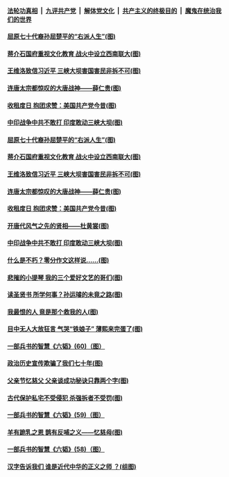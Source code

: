 

####  [法轮功真相](../../../../basic/blob/master/README.md?t=06252231) &nbsp;|&nbsp; [九评共产党](../../../../9ping.md/blob/master/README.md?t=06252231) &nbsp;|&nbsp; [解体党文化](../../../../jtdwh.md/blob/master/README.md?t=06252231)  &nbsp;|&nbsp; [共产主义的终极目的](../../../../gczydzjmd.md/blob/master/README.md?t=06252231) &nbsp;|&nbsp; [魔鬼在统治我们的世界](../../../../mgztzwmdsj.md/blob/master/README.md?t=06252231) 

#### [屈原七十代裔孙屈楚平的“右派人生”(图)](../pages/p6/936524.md?t=06252231) 

#### [蒋介石国府重视文化教育 战火中设立西南联大(图)](../pages/p6/937070.md?t=06252231) 

#### [王维洛致信习近平 三峡大坝害国害民非拆不可(图)](../pages/p6/937509.md?t=06252231) 

#### [连唐太宗都惊叹的大唐战神——薛仁贵(图)](../pages/p6/936527.md?t=06252231) 

#### [收租度日 抱团求赞：美国共产党今昔(图)](../pages/p6/937312.md?t=06252231) 

#### [中印战争中共不敢打 印度敢动三峡大坝(图)](../pages/p6/937491.md?t=06252231) 

#### [屈原七十代裔孙屈楚平的“右派人生”(图)](../pages/p6/936524.md?t=06252231) 

#### [蒋介石国府重视文化教育 战火中设立西南联大(图)](../pages/p6/937070.md?t=06252231) 

#### [王维洛致信习近平 三峡大坝害国害民非拆不可(图)](../pages/p6/937509.md?t=06252231) 

#### [连唐太宗都惊叹的大唐战神——薛仁贵(图)](../pages/p6/936527.md?t=06252231) 

#### [收租度日 抱团求赞：美国共产党今昔(图)](../pages/p6/937312.md?t=06252231) 

#### [开唐代风气之先的贤相——杜黄裳(图)](../pages/p6/932911.md?t=06252231) 

#### [中印战争中共不敢打 印度敢动三峡大坝(图)](../pages/p6/937491.md?t=06252231) 

#### [什么是不朽？零分作文这样说……(图)](../pages/p6/937290.md?t=06252231) 

#### [悲摧的小提琴 我的三个爱好文艺的哥们(图)](../pages/p6/937171.md?t=06252231) 

#### [读圣贤书 所学何事？孙运璿的未竟之路(图)](../pages/p6/934952.md?t=06252231) 

#### [我最恨的人 竟是那个救我的人(图)](../pages/p6/937293.md?t=06252231) 

#### [目中无人大放狂言 气哭“铁娘子” 薄熙来完蛋了(图)](../pages/p6/936525.md?t=06252231) 

#### [一部兵书的智慧《六韬》(60)（图）](../pages/p6/931159.md?t=06252231) 

#### [政治历史宣传欺骗了我们七十年(图)](../pages/p6/937285.md?t=06252231) 

#### [父亲节忆慈父 父亲谈成功秘诀只靠两个字(图)](../pages/p6/934146.md?t=06252231) 

#### [古代保护私宅不受侵犯 杀强拆者不受罚(图)](../pages/p6/936439.md?t=06252231) 

#### [一部兵书的智慧《六韬》(59)（图）](../pages/p6/931156.md?t=06252231) 

#### [羊有跪乳之恩 鹊有反哺之义——忆慈母(图)](../pages/p6/934144.md?t=06252231) 

#### [一部兵书的智慧《六韬》(58)（图）](../pages/p6/931154.md?t=06252231) 

#### [汉字告诉我们 谁是近代中华的正义之师 ？(组图)](../pages/p6/936846.md?t=06252231) 

